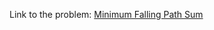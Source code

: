 Link to the problem: [Minimum Falling Path Sum](https://leetcode.com/problems/minimum-falling-path-sum/)